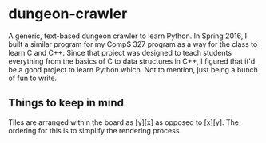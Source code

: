 # dungeon-crawler
A generic, text-based dungeon crawler to learn Python. 
In Spring 2016, I built a similar program for my CompS 327 program as a way for the class to learn C and C++. Since that project was designed to teach students everything from the basics of C to data structures in C++, I figured that it'd be a good project to learn Python which. Not to mention, just being a bunch of fun to write. 

## Things to keep in mind
Tiles are arranged within the board as [y][x] as opposed to [x][y]. The ordering for this is to simplify the rendering process